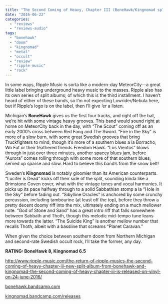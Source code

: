 ```yaml
---
title: "The Second Coming of Heavy, Chapter III (BoneHawk/Kingnomad split)"
date: "2016-06-22"
categories: 
  - "reviews"
  - "reviews-audio"
tags: 
  - "bonehawk"
  - "doom"
  - "kingnomad"
  - "metal"
  - "occult"
  - "review"
  - "ripple-music"
  - "rock"
---
```


In some ways, Ripple Music is sorta like a modern-day MeteorCity—a great little label bringing underground heavy music to the masses. Ripple also has its own series of split albums; of which this is the third installment. I haven’t heard of either of these bands, so I’m not expecting Lowrider/Nebula here, but if Ripple’s logo is on the label, then I’ll give ‘er a listen.

Michigan’s **BoneHawk** gives us the first four tracks, and right off the bat, we’re hit with some vintage heavy grooves. This band would sound right at home on MeteorCity back in the day, with “The Scout” coming off as an early 2000’s cross between Red Fang and The Sword. “Fire in the Sky” is more of a slow burn, with some great Swedish grooves that bring Truckfighters to mind, though it’s more of a southern blues a la Borracho, Wo Fat or their feathered friends Freedom Hawk. “Los Vientos” blows through in just over three minutes, another spacey blues jam, before “Aurora” comes rolling through with some more of that southern blues, served up sparse and slow. Hard to believe this band’s from the snow belt!

Sweden’s **Kingnomad** is notably gloomier than its American counterparts. “Lucifer is Dead” kicks off their side of the split, sounding kinda like a Brimstone Coven cover, what with the vintage tones and vocal harmonies. It picks up its pace halfway through to a solid Sabbathian stomp a la “Hole in the Sky” before fading out. “Sibylline Oracles” is anchored by some crunchy percussion, including tambourine (at least off the top), before they throw a pretty decent doomy riff into the mix, ultimately ending on a much mellower note. “God of Stone and Sand” has a great intro riff that falls somewhere between Sabbath and Thoth, though this melodic mid-tempo tune leans more towards the latter. “The Suicide King” is another mellow number that recalls Thoth, albeit with a bassline that screams “Planet Caravan.”

When given the choice between southern doom from Northern Michigan and second-rate Swedish occult rock, I’ll take the former, any day.

**RATING: BoneHawk 8, Kingnomad 6.5**

http://www.ripple-music.com/the-return-of-ripple-musics-the-second-coming-of-heavy-chapter-iii-new-split-album-from-bonehawk-and-kingnomad-the-second-coming-of-heavy-chapter-iii-is-released-on-vinyl-on-24-june-2016/

[bonehawk.bandcamp.com](https://bonehawk.bandcamp.com/)

[kingnomad.bandcamp.com/releases](https://kingnomad.bandcamp.com/releases)

